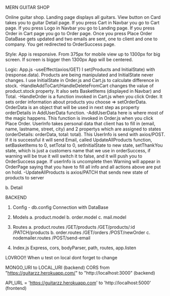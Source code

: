 MERN GUITAR SHOP

Online guitar shop. Landing page displays all guitars. View button on Card takes you to guitar Detail page. If you press Cart in Navbar you go to Cart page. If you press Logo in Navbar you go to Landing page. If you press Order in Cart page you go to Order page. Once you press Place Order DataBase gets updated and two emails are sent, one to client and one to company. You get redirected to OrderSuccess page.

Style:
App is responsive. From 375px for mobile view up to 1300px for big screen. If screen is bigger then 1300px App will be centered.

Logic:
App.js 
-useEffect(axios/GET) I set(Products and InitialState) with (response.data). Products are being manipulated and InitialState never changes. I use InitialState in Order.js and Cart.js to calculate difference in stock.
-HandleAddToCart/HandleDeleteFromCart changes the value of product.stock property. It also sets BasketItems (displayed in Navbar) and Total.
-HandleOrder is a function invoked in Cart.js when you click Order. It sets order information about products you choose => setOrderData. OrderData is an object that will be used in next step as property orderDetails in AddUserData function.
-AddUserData here is where most of the magic happens. This function is invoked in Order.js when you click Place Order. UserInfo takes personal data that client has to fill in (email, name, lastname, street, city) and 2 propertys which are assigned to states (orderDetails: orderData, total: total). This UserInfo is send with axios/POST. If it is successful it will send Email, called UpdateAllProducts function, setBasketItems to 0, setTotal to 0, setInitialState to new state, setThankYou state, which is just a customers name that we use in orderSuccess, if warning will be true it will switch it to false, and it will push you to OrderSuccess page. If userInfo is uncomplete then Warning will appear in OrderPage saying that you have to fill all info and all actions above are put on hold.
-UpdateAllProducts is axios/PATCH that sends new state of products to server

b. Detail

BACKEND
1. Config - db.config
Connection with DataBase

2. Models
a. product.model
b. order.model
c. mail.model

3. Routes
a. product.routes
/GET/products
/GET/products/:id
/PATCH/products
b. order.routes
/GET/orders
/POST/newOrder
c. nodemailer.routes
/POST/send-email

4. Index.js
Express, cors, bodyParser, path, routes, app.listen



LOVROO!!
When u test on local dont forget to change

MONGO_URI to LOCAL_URI (backend)
CORS from "https://guitarzz.herokuapp.com/" to "http://localhost:3000" (backend)

API_URL = 'https://guitarzz.herokuapp.com' to 'http://localhost:5000' (frontend)







